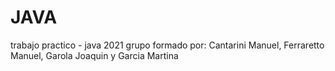 # JAVA
trabajo practico - java 2021
grupo formado por:
Cantarini Manuel, Ferraretto Manuel, Garola Joaquin y Garcia Martina
